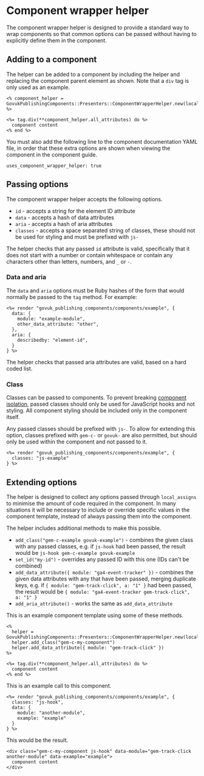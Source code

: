 # Component wrapper helper

The component wrapper helper is designed to provide a standard way to wrap components so that common options can be passed without having to explicitly define them in the component.

## Adding to a component

The helper can be added to a component by including the helper and replacing the component parent element as shown. Note that a `div` tag is only used as an example.

```
<% component_helper = GovukPublishingComponents::Presenters::ComponentWrapperHelper.new(local_assigns) %>

<%= tag.div(**component_helper.all_attributes) do %>
  component content
<% end %>
```

You must also add the following line to the component documentation YAML file, in order that these extra options are shown when viewing the component in the component guide.

```
uses_component_wrapper_helper: true
```

## Passing options

The component wrapper helper accepts the following options.

- `id` - accepts a string for the element ID attribute
- `data` - accepts a hash of data attributes
- `aria` - accepts a hash of aria attributes
- `classes` - accepts a space separated string of classes, these should not be used for styling and must be prefixed with `js-`

The helper checks that any passed `id` attribute is valid, specifically that it does not start with a number or contain whitespace or contain any characters other than letters, numbers, and `_` or `-`.

### Data and aria

The `data` and `aria` options must be Ruby hashes of the form that would normally be passed to the `tag` method. For example:

```
<%= render "govuk_publishing_components/components/example", {
  data: {
    module: "example-module",
    other_data_attribute: "other",
  },
  aria: {
    describedby: "element-id",
  }
} %>
```

The helper checks that passed aria attributes are valid, based on a hard coded list.

### Class

Classes can be passed to components. To prevent breaking [component isolation](https://github.com/alphagov/govuk_publishing_components/blob/main/docs/component_principles.md#a-component-is-isolated-when), passed classes should only be used for JavaScript hooks and not styling. All component styling should be included only in the component itself.

Any passed classes should be prefixed with `js-`. To allow for extending this option, classes prefixed with `gem-c-` or `govuk-` are also permitted, but should only be used within the component and not passed to it.

```
<%= render "govuk_publishing_components/components/example", {
  classes: "js-example"
} %>
```

## Extending options

The helper is designed to collect any options passed through `local_assigns` to minimise the amount of code required in the component. In many situations it will be necessary to include or override specific values in the component template, instead of always passing them into the component.

The helper includes additional methods to make this possible.

- `add_class("gem-c-example govuk-example")` - combines the given class with any passed classes, e.g. if `js-hook` had been passed, the result would be `js-hook gem-c-example govuk-example`
- `set_id("my-id")` - overrides any passed ID with this one (IDs can't be combined)
- `add_data_attribute({ module: "ga4-event-tracker" })` - combines the given data attributes with any that have been passed, merging duplicate keys, e.g. if `{ module: "gem-track-click", a: "1" }` had been passed, the result would be `{ module: "ga4-event-tracker gem-track-click", a: "1" }`
- `add_aria_attribute()` - works the same as `add_data_attribute`

This is an example component template using some of these methods.

```
<%
  helper = GovukPublishingComponents::Presenters::ComponentWrapperHelper.new(local_assigns)
  helper.add_class("gem-c-my-component")
  helper.add_data_attribute({ module: "gem-track-click" })
%>

<%= tag.div(**component_helper.all_attributes) do %>
  component content
<% end %>
```

This is an example call to this component.

```
<%= render "govuk_publishing_components/components/example", {
  classes: "js-hook",
  data: {
    module: "another-module",
    example: "example"
  }
} %>
```

This would be the result.

```
<div class="gem-c-my-component js-hook" data-module="gem-track-click another-module" data-example="example">
  component content
</div>
```
